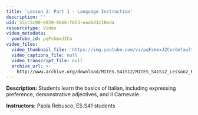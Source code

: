 ```yaml
---
title: 'Lesson 2: Part 1 - Language Instruction'
description: ''
uid: 55cc5c90-e859-9b66-f653-eaa6d1c18eda
resourcetype: Video
video_metadata:
  youtube_id: pqFskmxJZCo
video_files:
  video_thumbnail_file: 'https://img.youtube.com/vi/pqFskmxJZCo/default.jpg'
  video_captions_file: null
  video_transcript_file: null
  archive_url: >-
    http://www.archive.org/download/MITES.S41S12/MITES_S41S12_Lesson2_Part1_300k.mp4
---
```


**Description:** Students learn the basics of Italian, including expressing preference, demonstrative adjectives, and Il Carnevale.

**Instructors:** Paola Rebusco, ES.S41 students